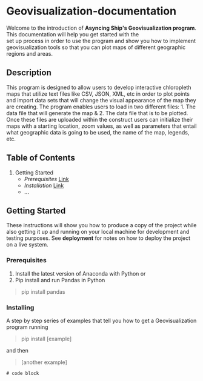 # Geovisualization-documentation
Welcome to the introduction of **Asyncing Ship's Geovisualization program**. This documentation will help you get started with the\
set up process in order to use the program and show you how to implement geovisualization tools so that you can plot maps of different geographic regions and areas.


## Description
This program is designed to allow users to develop interactive chloropleth maps that utilize text files like CSV, JSON, XML, etc in order to plot points and import data sets that will change the visual appearance of the map they are creating. The program enables users to load in two different files: 1. The data file that will generate the map & 2. The data file that is to be plotted. Once these files are uploaded within the construct users can initialize their maps with a starting location, zoom values, as well as parameters that entail what geographic data is going to be used, the name of the map, legends, etc.


## Table of Contents
1. Getting Started
   - *Prerequisites* [Link](https://github.com/Daechathon/EGR400-Geovisualization/blob/Documentation/README.md#prerequisites)
   - *Installation* [Link](https://github.com/Daechathon/EGR400-Geovisualization/blob/Documentation/README.md#installing)
   - ...


## Getting Started
These instructions will show you how to produce a copy of the project while also getting it up and running on your local machine for development and testing purposes. See **deployment** for notes on how to deploy the project on a live system.

### Prerequisites
1. Install the latest version of Anaconda with Python
or
2. Pip install and run Pandas in Python
> pip install pandas


### Installing
A step by step series of examples that tell you how to get a Geovisualization program running
> pip install [example]

and then
> [another example]

```
# code block

